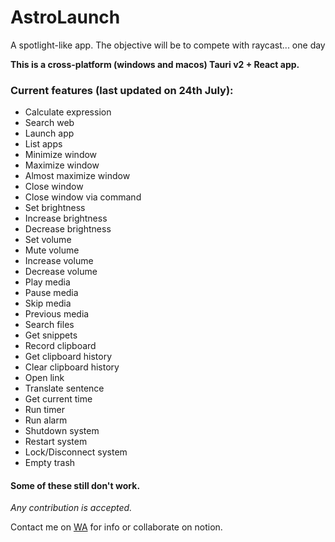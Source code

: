 # AstroLaunch

A spotlight-like app. The objective will be to compete with raycast... one day

**This is a cross-platform (windows and macos) Tauri v2 + React app.**

### Current features (last updated on 24th July):

- Calculate expression
- Search web
- Launch app
- List apps
- Minimize window
- Maximize window
- Almost maximize window
- Close window
- Close window via command
- Set brightness
- Increase brightness
- Decrease brightness
- Set volume
- Mute volume
- Increase volume
- Decrease volume
- Play media
- Pause media
- Skip media
- Previous media
- Search files
- Get snippets
- Record clipboard
- Get clipboard history
- Clear clipboard history
- Open link
- Translate sentence
- Get current time
- Run timer
- Run alarm
- Shutdown system
- Restart system
- Lock/Disconnect system
- Empty trash

#### Some of these still don't work.

_Any contribution is accepted._

Contact me on [WA](wa.me/393311384552) for info or collaborate on notion.

